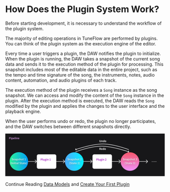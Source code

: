 # How Does the Plugin System Work?

Before starting development, it is necessary to understand the workflow of the plugin system.

The majority of editing operations in TuneFlow are performed by plugins. You can think of the plugin system as the execution engine of the editor.

Every time a user triggers a plugin, the DAW notifies the plugin to initialize. When the plugin is running, the DAW takes a snapshot of the current song data and sends it to the execution method of the plugin for processing. This snapshot includes most of the editable data in the entire project, such as the tempo and time signature of the song, the instruments, notes, audio content, automation, and audio plugins of each track.

The execution method of the plugin receives a `Song` instance as the song snapshot. We can access and modify the content of the `Song` instance in the plugin. After the execution method is executed, the DAW reads the `Song` modified by the plugin and applies the changes to the user interface and the playback engine.

When the user performs undo or redo, the plugin no longer participates, and the DAW switches between different snapshots directly.

![Workflow of the Plugin System](./images/pipeline_flow_en.jpg)

Continue Reading [Data Models](./data-models.md) and [Create Your First Plugin](./create-your-first-plugin.md)
